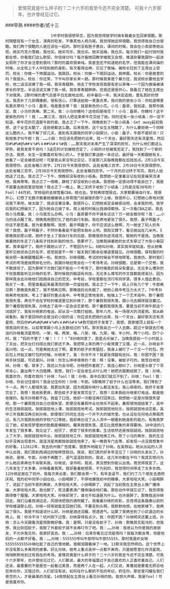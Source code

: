 > 爱情究竟是什么样子的？二十六岁的我至今还不完全清楚。 可我十六岁那年，也许曾经见过它。

###早熟
####作者/贰十三

						1中学时我很想早恋，因为我觉得放学时骑车载着女生回家很酷。那时隔壁班有一个女生，清爽的短发，不像其他人梳马尾。我觉得她这样很酷，我觉得我自己也很酷。我们两个很酷的人是应该在一起的。那时没有胆子表白，课间的时候，我会在小卖部等她出现。她买巧克力雪糕，我也买。她买可乐，我也买。她买话梅，我也买。每次我们一起付钱时我都在想，你看我们这么默契，你信缘分吗？每次看她回教学楼我又会想，难道非要我跟你一起进女厕所了你才会注意到我吗？那时的喜欢很单纯。我甚至还不知道她的名字，但我能在课间操的时候，从全校上千人中找到她的身影。有次看得出神，忘记了做操。被校长拉到了主席台上受罚。校长：你做一下伸展运动。我跳跃。校长：你做一下跳跃运动。我伸展。校长：你是故意的吗？我摇头。校长：你还笑，下午叫你家长来一趟。那时候我爹是个暴力狂，我说校长要他去学校，他二话没说揍了我一顿。我背青腿肿。他去了学校发现我是有史以来唯一一个因为做操被请家长的学生。半话没说又揍了我一顿。我背青青腿肿肿。但我还是很开心，我看见了她在主席台下对我笑。2那时候的勇气总是平白无故地出现。初中最后一年，我决定追她，莫名其妙的想法。我恶补了几部偶像剧，很有信心。打算送给她一束薰衣草。我问我的朋友小马：你知道哪里有薰衣草吗？小马：磊哥，啥是薰衣草？我：就是紫色的小花。小马：磊哥，我知道，我帮你搞定。我：小马你真棒。第二天。我：小马你瞎吗？这他妈是啥花？！小马：磊哥，你瞎吗？这不是紫色的吗？！我：……第三天，我托人把这束牵牛花交给了她。同时还有一张小纸条：你一定不知道，牵牛花的花语是牛郎的爱。我忐忑了一下午，傍晚收到了一张小纸条：Get away起初我想，这个女生太酷了，连拒绝都这么酷。后来我想，这个女生太残酷了，为什么要拒绝一个同样这么酷的人。我不解了好几天，直到有天跟我的同学小田探讨。小田：磊子，牛郎不是好词！只有妓男才叫牛郎！我：……小田：你应该先把她约出来，找一个天台，最好那天还有流星雨，然后你#%#%#@%##￥%#%￥##%%#￥%#我：……那天我对未来产生了深深的担忧，为什么他们都这么早熟，是我发育不良吗！3送花的计划被她否定了，小田的计划被我否定了。我找到了一个新的办法。我想，女生一定都喜欢有恒心的人。于是我打算送她一本日记。最好每一天都跟她有关，她看了一定会被感动吧！可是我从来没写过日记，于是那几天每晚我都在加班加点。2月1日今天我很想你。此处省略三百字。2月2日今天我很想你。此处省略三百字。2月10日今天我很想你。此处省略三百字。2月30日今天我很想你。此处省略四百字。一个月的日记终于写完，我托人给她送了过去。我忐忑了一下午，傍晚却没有收到小纸条。我想她一定拿着日记在班里痛哭流涕吧，我再等等。我忐忑了一傍晚，静校了却没收到小纸条。我想她一定感动得不能自已了，我是不是要去她班里安慰她？我忐忑了一晚上，第二天终于收到了小纸条：2月是没有30号的！Fool！44月初，学校组织去球馆看CBA。她也去。学校离球馆很远，大家都要骑自行车。我很开心，幻想了无数次载着她缓缓骑上体育馆门前最陡的那个上坡。我很开心，幻想她心疼地对我说我下来吧，坡太陡了，我说没事没事。我很开心，幻想她肯定会被感动吧，会亲我的吧。放学后我的幻想破灭了，因为她自己骑了车。爬上坡的时候比我骑得都快。又一次看CBA之前，我去找小马商量。我：小马我怎么办啊。小马：磊哥要不你不骑车试试？万一她会载你呢？我：……小马的话点醒了我，傍晚我用图钉扎了她的自行车胎。我在原地紧张了很久。我想，磊子啊磊子，你这不是恶毒，是为爱勇敢啊。我想，磊子啊磊子，你不应该这么做啊，万一她坐了别人的车呢？我想，磊子啊磊子，不然你看看能不能把车胎补上吧。我刚又蹲下，看见她站在几米外。5那晚我如愿以偿，她终于坐上了我自行车的后座。那晚我悲伤逆流成河，载她的不是我。当晚我推着她的车走了几条街才找到补胎的地方。我累坏了。当晚我骑着她的女式车穿过了大街小巷回家。我幸福坏了。我终于跟她认识了，不管因为什么。6她叫孙晓，其实我早就知道。但从她嘴里听见她说自己的名字，感觉就是不一样！每天我们都会在楼道里碰见。孙晓很酷，穿校服的时候会把一条裤腿撸起来一些。我效仿。孙晓很酷，考试的时候会不停地转笔。我效仿。那时我们考试的考场是按照排名分的。我跟孙晓经常会在一个考场考试。孙晓很酷，总是第一个交卷。我不敢效仿了。因为那样下次我们就不能在一个考场了。那时候我的耳朵有雷达，无论多么嘈杂的干扰我都能听见孙晓的名字。那时候我的脑袋有外挂，无论多么难写的作文我都能得高分。因为那样我会去孙晓他们班朗读自己的范文。中考前，学校里都在流行写同学录。很多人借此表白。我买了一本，把里面看起来最漂亮的那一页留给她。我忐忑了一下午，纸上只有几个字：牛郎再见啊！那晚我失眠了，我不想再见啊。那晚我妈也失眠了，她担心我中考压力太大了。7中考孙晓离奇地发挥，考上了最好的重点高中。中考我正常地发挥，勉强上了一个艺术高中。那个暑假我很失落，再也不会在学校的楼道里见到孙晓了。那个暑假我很失落，跟小马去踢球就没赢过。那个暑假我很失落，孙晓去了高中一定会谈恋爱吧。那个暑假我很失落，要是当初不用牛郎这个词就好了。我有孙晓家的电话，却从没一次敢打给她。那年八月，有一场很大的流星雨。我从新闻看到，脑子里回响的全是当初小田的话：你应该先把她约出来，找一个天台，最好那天还有流星雨，然后你#%#%#@%##￥%#%￥##%%#￥%#我可能终于发育了，我想。我家楼顶上就有一个很宽阔的天台，以前常常跟小马上去数经过的飞机。那天我自己一个人去数。超过十架就去打电话约孙晓看流星雨吧。一架，嗖。两架，嗖。八架，嗖。九架，嗖。半小时。两个小时。四个小时。我：“妈的不管了！嗖！！！！！”8孙晓同意了，我差点乐抽了。当晚我提前一个小时就上了天台，把天台打扫得比我们家还干净。我把带上来的两个小板凳摆了又摆。近一点，孙晓会不高兴吧。远一点，可是离她太远了啊。夏季的蚊子非常猖狂，我身上被叮了一个又一个的包。然后包上开始又被叮包的时候。孙晓来了。我：你冷不冷？我紧张得腿有些抖。我：你困不困？我用手扶住腿，可还是抖。孙晓：你怎么哆哆嗦嗦的？我：啊！没事，被蚊子叮的。我苍白地狡辩。孙晓：喔，穿多了，我还以为会冷呢。孙晓把外套脱了。我连心都抖了。孙晓里头穿了个吊带背心，露出两个大白胳膊。我想，我们一定会发生点什么吧！她把衣服都给脱了。我：孙晓，我喜欢你，你喜欢我吗？孙晓：fool！我：孙晓，高中后我们就见不到了。孙晓：fool！我：孙晓，你会记住我吗？我会记住你的！孙晓：牛郎。9那晚除了蚊子什么也没等来。我们等到了十一点。两个人都很失望。我更加失望，因为我跟孙晓什么都没发生。我心痒痒的，我终于发育完全了，我想！我皮肤更痒，那些蚊子才是发育完全了，我想！后来我给孙晓家打电话，都是她爸接的。每次孙晓都不在。我留了口信，她却一次都没再打回来过。我想她一定是对我很失望吧。那一个暑假我对自己也很失望，即便没有暑假作业也快乐不起来。暑假很快就结束了，高中的生活按部就班。按部就班地上课，按部就班地考试。按部就班地玩乐，按部就班地谈恋爱。高中三年我都没再见到孙晓，即便我们共同生活在一个并不大的城市里。也从没在任何地点擦肩而过。有几次我跑到她的学校门口等她，我却再也没了从人流中一眼看到她身影的能力。有晚我梦见了她，却发现梦里她的脸都是模糊的。醒来我很失落，遗忘比我想象的来得要快。10中途的几年发生了很多事，我见证了，经历了，感受了很多的故事。生活依然还是按部就班。按部就班地上了大学，按部就班地毕业。按部就班地工作，按部就班地换工作。除了小马的离世，我的生活似乎没再出现意外。就连流星雨都按部就班地来了，有一晚我专门去等，却发现一点没我想象中的好看。112012年，我去杭州做广告提案。很意外地碰见了孙晓。在高铁站。她从出站的人流中认出我，我们跑到西湖边的咖啡馆叙旧。我说，我们真的好多年没见了！孙晓的头发长了。孙晓说，是呀，牛郎。孙晓不再酷了，语气温温软软的。我说，这几年你都在干吗？我其实想问为什么她后来再也不肯联系我。孙晓说，读书呗。我说，真没想到你能认出我。我觉得我变了。这几年发生了太多事。孙晓看着我笑。我却看着她想哭，不为别的，我觉得时间带走了太多东西。12孙晓定居在了杭州，我每次来出差，我们都会聚一下。有年圣诞节，我们约了几个朋友去酒吧庆祝。我的初中同学小田也在。小田喝醉了，不停地爆我初中的糗事，大家哈哈大笑。小田喝醉了，说起了当初牛郎的典故，大家哈哈大笑。小田喝醉了，说起了当初我在主席台上做广播体操，大家哈哈大笑。我也醉了，死活要表演广播体操给他们看。那些动作早就忘记了，我觉得我跳得像个猩猩。大家哈哈大笑。孙晓却哭了。谁也不知道是为什么。也许是醉了。那晚我送孙晓回去，我们沿着西湖边走，风很快把我的酒吹醒了。我看着孙晓的背影，总觉得这条路像以前的学校楼道那么短。孙晓一拐弯就能走回她们班。不要走到头啊，我默默地想。在她家楼下，我俩站了很久。我是不知道说什么好。孙晓是酒还没醒，想透透气。站累了我俩坐到了小区道边的长椅上。我：你冷不冷？杭州刚下过雪，孙晓穿得有点少。我：你困不困？孙晓明天还要上班。孙晓：怎么今天跟看流星雨那晚好像。我：是啊，只是没有蚊子了。孙晓：那晚其实挺冷的，但我想，我比较招蚊子，我脱了外套蚊子就不会再叮你了吧。我：……孙晓：我爸以为你是我的男朋友，不允许我见你。我家好变态。我：……孙晓：后来你看见过流星雨吗？我每次都会等，但是他妈的一点都不好看。我：……孙晓：555555呼叫牛郎呼叫牛郎55555，那时我是织女呀5555555555孙晓吐脏了自己的雪地靴。我眼泪跟着掉了一地。13那天我忽然明白。这个世界上并没有那么多离奇的故事。好比孙晓，她考上重点高中一点都不离奇。只是她愿意化作流星雨，悄悄默默地划过有我在的考场。爱情究竟是什么样子的？二十六岁的我至今还不完全清楚。可我十六岁那年，也许曾经见过它。人们都说，最大的幸福莫过于自己喜欢的人正喜欢着自己。人们还说，最重要的不是是否一起看过美景，而是两个人在一起。人们又说，青春就是要毫无顾忌地狂奔向你，又错过你。人们却没有说，如何在什么都抓不住的年纪，抓住你。那些曾闪耀在我们夜空的人，才是最美的流星。14我想起在主席台上看见孙晓的脸。我想大声喊，我是fool！可是我喜欢你。			  		